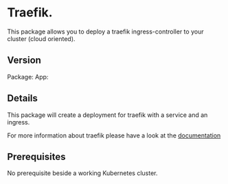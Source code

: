 # Traefik.

This package allows you to deploy a traefik ingress-controller to your cluster (cloud oriented).

## Version

Package: 
App:

## Details

This package will create a deployment for traefik with a service and an ingress.

For more information about traefik please have a look at the [documentation](https://docs.traefik.io)

## Prerequisites

No prerequisite beside a working Kubernetes cluster.